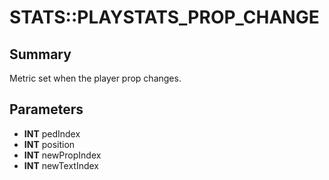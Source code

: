 # STATS::PLAYSTATS_PROP_CHANGE

## Summary
Metric set when the player prop changes.

## Parameters
* **INT** pedIndex
* **INT** position
* **INT** newPropIndex
* **INT** newTextIndex